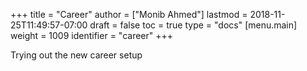 +++
title = "Career"
author = ["Monib Ahmed"]
lastmod = 2018-11-25T11:49:57-07:00
draft = false
toc = true
type = "docs"
[menu.main]
  weight = 1009
  identifier = "career"
+++

Trying out the new career setup
